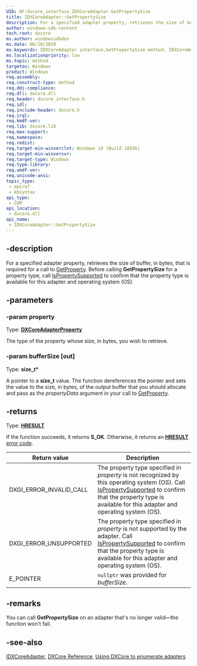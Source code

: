 ```yaml
---
UID: NF:dxcore_interface.IDXCoreAdapter.GetPropertySize
title: IDXCoreAdapter::GetPropertySize
description: For a specified adapter property, retrieves the size of buffer, in bytes, that is required for a call to [GetProperty](/windows/win32/api/dxcore_interface/nf-dxcore_interface-idxcoreadapter-getproperty).
author: windows-sdk-content
tech.root: dxcore
ms.author: windowssdkdev
ms.date: 06/10/2019
ms.keywords: IDXCoreAdapter interface,GetPropertySize method, IDXCoreAdapter.GetPropertySize, IDXCoreAdapter::GetPropertySize, GetPropertySize, GetPropertySize method, GetPropertySize method,IDXCoreAdapter interface, dxcore/IDXCoreAdapter::GetPropertySize, dxcore_interface.idxcoreadapterfactory_getpropertysize
ms.localizationpriority: low
ms.topic: method
targetos: Windows
product: Windows
req.assembly: 
req.construct-type: method
req.ddi-compliance: 
req.dll: dxcore.dll
req.header: dxcore_interface.h
req.idl: 
req.include-header: dxcore.h
req.irql: 
req.kmdf-ver: 
req.lib: dxcore.lib
req.max-support: 
req.namespace: 
req.redist: 
req.target-min-winverclnt: Windows 10 (Build 18936)
req.target-min-winversvr: 
req.target-type: Windows
req.type-library: 
req.umdf-ver: 
req.unicode-ansi: 
topic_type:
 - apiref
 - kbsyntax
api_type:
 - COM
api_location:
 - dxcore.dll
api_name:
 - IDXCoreAdapter::GetPropertySize
---
```


## -description

For a specified adapter property, retrieves the size of buffer, in bytes, that is required for a call to [GetProperty](/windows/win32/api/dxcore_interface/nf-dxcore_interface-idxcoreadapter-getproperty). Before calling **GetPropertySize** for a property type, call [IsPropertySupported](/windows/win32/api/dxcore_interface/nf-dxcore_interface-idxcoreadapter-ispropertysupported) to confirm that the property type is available for this adapter and operating system (OS).

## -parameters

### -param property

Type: **[DXCoreAdapterProperty](/windows/win32/api/dxcore_interface/ne-dxcore_interface-dxcoreadapterproperty)**

The type of the property whose size, in bytes, you wish to retrieve.

### -param bufferSize [out]

Type: **size_t\***

A pointer to a **size_t** value. The function dereferences the pointer and sets the value to the size, in bytes, of the output buffer that you should allocate and pass as the *propertyData* argument in your call to [GetProperty](/windows/win32/api/dxcore_interface/nf-dxcore_interface-idxcoreadapter-getproperty).

## -returns

Type: **[HRESULT](/windows/win32/com/structure-of-com-error-codes)**

If the function succeeds, it returns **S_OK**. Otherwise, it returns an [**HRESULT**](/windows/win32/com/structure-of-com-error-codes) [error code](/windows/win32/com/com-error-codes-10).

|Return value|Description|
|-|-|
|DXGI_ERROR_INVALID_CALL|The property type specified in *property* is not recognized by this operating system (OS). Call [IsPropertySupported](/windows/win32/api/dxcore_interface/nf-dxcore_interface-idxcoreadapter-ispropertysupported) to confirm that the property type is available for this adapter and operating system (OS).|
|DXGI_ERROR_UNSUPPORTED|The property type specified in *property* is not supported by the adapter. Call [IsPropertySupported](/windows/win32/api/dxcore_interface/nf-dxcore_interface-idxcoreadapter-ispropertysupported) to confirm that the property type is available for this adapter and operating system (OS).|
|E_POINTER|`nullptr` was provided for *bufferSize*.|

## -remarks

You can call **GetPropertySize** on an adapter that's no longer valid&mdash;the function won't fail.

## -see-also

[IDXCoreAdapter](/windows/win32/api/dxcore_interface/nn-dxcore_interface-idxcoreadapter), [DXCore Reference](/windows/win32/dxcore/dxcore-reference), [Using DXCore to enumerate adapters](/windows/win32/dxcore/dxcore-enum-adapters)
